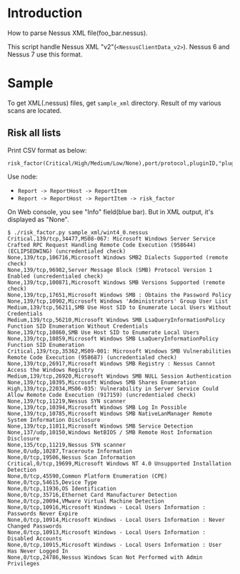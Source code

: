 # Introduction

How to parse Nessus XML file(foo_bar.nessus).

This script handle Nessus XML "v2"(`<NessusClientData_v2>`). Nessus 6 and Nessus 7 use this format.

# Sample

To get XML(.nessus) files, get `sample_xml` directory. Result of my various scans are located.

## Risk all lists

Print CSV format as below:
```
risk_factor(Critical/High/Medium/Low/None),port/protocol,pluginID,"pluginName"
```

Use node: 
* `Report -> ReportHost -> ReportItem`
* `Report -> ReportHost -> ReportItem -> risk_factor`

On Web console, you see "Info" field(blue bar). But in XML output, it's displayed as "None".
```
$ ./risk_factor.py sample_xml/wint4_0.nessus 
Critical,139/tcp,34477,MS08-067: Microsoft Windows Server Service Crafted RPC Request Handling Remote Code Execution (958644) (ECLIPSEDWING) (uncredentialed check)
None,139/tcp,106716,Microsoft Windows SMB2 Dialects Supported (remote check)
None,139/tcp,96982,Server Message Block (SMB) Protocol Version 1 Enabled (uncredentialed check)
None,139/tcp,100871,Microsoft Windows SMB Versions Supported (remote check)
None,139/tcp,17651,Microsoft Windows SMB : Obtains the Password Policy
None,139/tcp,10902,Microsoft Windows 'Administrators' Group User List
Medium,139/tcp,56211,SMB Use Host SID to Enumerate Local Users Without Credentials
Medium,139/tcp,56210,Microsoft Windows SMB LsaQueryInformationPolicy Function SID Enumeration Without Credentials
None,139/tcp,10860,SMB Use Host SID to Enumerate Local Users
None,139/tcp,10859,Microsoft Windows SMB LsaQueryInformationPolicy Function SID Enumeration
Critical,139/tcp,35362,MS09-001: Microsoft Windows SMB Vulnerabilities Remote Code Execution (958687) (uncredentialed check)
None,139/tcp,26917,Microsoft Windows SMB Registry : Nessus Cannot Access the Windows Registry
Medium,139/tcp,26920,Microsoft Windows SMB NULL Session Authentication
None,139/tcp,10395,Microsoft Windows SMB Shares Enumeration
High,139/tcp,22034,MS06-035: Vulnerability in Server Service Could Allow Remote Code Execution (917159) (uncredentialed check)
None,139/tcp,11219,Nessus SYN scanner
None,139/tcp,10394,Microsoft Windows SMB Log In Possible
None,139/tcp,10785,Microsoft Windows SMB NativeLanManager Remote System Information Disclosure
None,139/tcp,11011,Microsoft Windows SMB Service Detection
None,137/udp,10150,Windows NetBIOS / SMB Remote Host Information Disclosure
None,135/tcp,11219,Nessus SYN scanner
None,0/udp,10287,Traceroute Information
None,0/tcp,19506,Nessus Scan Information
Critical,0/tcp,19699,Microsoft Windows NT 4.0 Unsupported Installation Detection
None,0/tcp,45590,Common Platform Enumeration (CPE)
None,0/tcp,54615,Device Type
None,0/tcp,11936,OS Identification
None,0/tcp,35716,Ethernet Card Manufacturer Detection
None,0/tcp,20094,VMware Virtual Machine Detection
None,0/tcp,10916,Microsoft Windows - Local Users Information : Passwords Never Expire
None,0/tcp,10914,Microsoft Windows - Local Users Information : Never Changed Passwords
None,0/tcp,10913,Microsoft Windows - Local Users Information : Disabled Accounts
None,0/tcp,10915,Microsoft Windows - Local Users Information : User Has Never Logged In
None,0/tcp,24786,Nessus Windows Scan Not Performed with Admin Privileges
```
